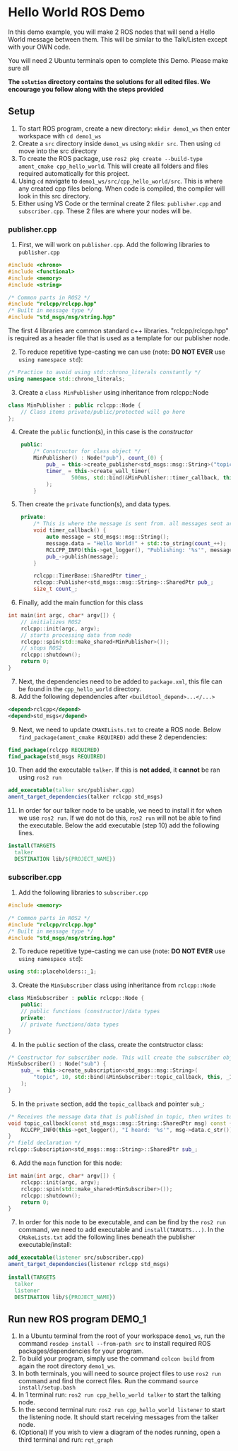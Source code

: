 # Hello World ROS Demo
In this demo example, you will make 2 ROS nodes that will send a Hello World message between them. This will be similar to the Talk/Listen except with your OWN code.

You will need 2 Ubuntu terminals open to complete this Demo. Please make sure all 

**The `solution` directory contains the solutions for all edited files. We encourage you follow along with the steps provided**

## Setup
1. To start ROS program, create a new directory: `mkdir demo1_ws` then enter workspace with `cd demo1_ws`
2. Create a `src` directory inside `demo1_ws` using `mkdir src`. Then using `cd` move into the src directory
3. To create the ROS package, use `ros2 pkg create --build-type ament_cmake cpp_hello_world`. This will create all folders and files required automatically for this project.
4. Using `cd` navigate to `demo1_ws/src/cpp_hello_world/src`. This is where any created cpp files belong. When code is compiled, the compiler will look in this src directory.
5. Either using VS Code or the terminal create 2 files: `publisher.cpp` and `subscriber.cpp`. These 2 files are where your nodes will be.

### publisher.cpp
1. First, we will work on `publisher.cpp`. Add the following libraries to `publisher.cpp`
```cpp
#include <chrono>
#include <functional>
#include <memory>
#include <string>

/* Common parts in ROS2 */
#include "rclcpp/rclcpp.hpp"
/* Built in message type */
#include "std_msgs/msg/string.hpp"
```
The first 4 libraries are common standard c++ libraries. "rclcpp/rclcpp.hpp" is required as a header file that is used as a template for our publisher node.

2. To reduce repetitive type-casting we can use (note: **DO NOT EVER** use `using namespace std`): 
```cpp
/* Practice to avoid using std::chrono_literals constantly */
using namespace std::chrono_literals;
```

3. Create a `class MinPublisher` using inheritance from rclcpp::Node
```cpp
class MinPublisher : public rclcpp::Node {
    // Class items private/public/protected will go here
};
```
4. Create the `public` function(s), in this case is the _constructor_
```cpp
    public:
        /* Constructor for class object */
        MinPublisher() : Node("pub"), count_(0) {
            pub_ = this->create_publisher<std_msgs::msg::String>("topic", 10);
            timer_ = this->create_wall_timer(
                    500ms, std::bind(&MinPublisher::timer_callback, this)
            );
        } 
```
5. Then create the `private` function(s), and data types.
```cpp
    private:
        /* This is where the message is sent from. all messages sent are also logged in console*/
        void timer_callback() {
            auto message = std_msgs::msg::String();
            message.data = "Hello World!" + std::to_string(count_++);
            RCLCPP_INFO(this->get_logger(), "Publishing: '%s'", message.data.c_str());
            pub_->publish(message);
        }

        rclcpp::TimerBase::SharedPtr timer_;
        rclcpp::Publisher<std_msgs::msg::String>::SharedPtr pub_;
        size_t count_;
```
6. Finally, add the main function for this class
```cpp
int main(int argc, char* argv[]) {
    // initializes ROS2
    rclcpp::init(argc, argv);
    // starts processing data from node
    rclcpp::spin(std::make_shared<MinPublisher>());
    // stops ROS2
    rclcpp::shutdown();
    return 0;
}
```
7. Next, the dependencies need to be added to `package.xml`, this file can be found in the `cpp_hello_world` directory.
8. Add the following dependencies after `<buildtool_depend>...</...>`
```xml
<depend>rclcpp</depend>
<depend>std_msgs</depend>
```
9. Next, we need to update `CMAKELists.txt` to create a ROS node. Below `find_package(ament_cmake REQUIRED)` add these 2 dependencies:
```cmake
find_package(rclcpp REQUIRED)
find_package(std_msgs REQUIRED)
```
10. Then add the executable `talker`. If this is **not added**, it **cannot** be ran using `ros2 run`
```cmake
add_executable(talker src/publisher.cpp)
ament_target_dependencies(talker rclcpp std_msgs)
```
11. In order for our talker node to be usable, we need to install it for when we use `ros2 run`. If we do not do this, `ros2 run` will not be able to find the executable. Below the add executable (step 10) add the following lines.
```cmake
install(TARGETS
  talker
  DESTINATION lib/${PROJECT_NAME})
```

### subscriber.cpp
1. Add the following libraries to `subscriber.cpp`
```cpp
#include <memory>

/* Common parts in ROS2 */
#include "rclcpp/rclcpp.hpp"
/* Built in message type */
#include "std_msgs/msg/string.hpp"
```
2. To reduce repetitive type-casting we can use (note: **DO NOT EVER** use `using namespace std`): 
```cpp
using std::placeholders::_1;
```
3. Create the `MinSubscriber` class using inheritance from `rclcpp::Node`
```cpp
class MinSubscriber : public rclcpp::Node {
    public:
    // public functions (constructor)/data types
    private:
    // private functions/data types
}
```
4. In the `public` section of the class, create the contstructor class:
```cpp
/* Constructor for subscriber node. This will create the subscriber object */
MinSubscriber() : Node("sub") {
    sub_ = this->create_subscription<std_msgs::msg::String>(
        "topic", 10, std::bind(&MinSubscriber::topic_callback, this, _1)
    );
}
```
5. In the `private` section, add the `topic_callback` and pointer `sub_`:
```cpp
/* Receives the message data that is published in topic, then writes to console */
void topic_callback(const std_msgs::msg::String::SharedPtr msg) const {
    RCLCPP_INFO(this->get_logger(), "I heard: '%s'", msg->data.c_str());
}
/* field declaration */
rclcpp::Subscription<std_msgs::msg::String>::SharedPtr sub_;
```
6. Add the `main` function for this node:
```cpp
int main(int argc, char* argv[]) {
    rclcpp::init(argc, argv);
    rclcpp::spin(std::make_shared<MinSubscriber>());
    rclcpp::shutdown();
    return 0;
}
```
7. In order for this node to be executable, and can be find by the `ros2 run` command, we need to add executable and `install(TARGETS...)`. In the `CMakeLists.txt` add the following lines beneath the publisher executable/install:
```cmake
add_executable(listener src/subscriber.cpp)
ament_target_dependencies(listener rclcpp std_msgs)
  
install(TARGETS
  talker
  listener
  DESTINATION lib/${PROJECT_NAME})
```

## Run new ROS program DEMO_1
1. In a Ubuntu terminal from the root of your workspace `demo1_ws`, run the command `rosdep install --from-path src` to install required ROS packages/dependencies for your program.
2. To build your program, simply use the command `colcon build` from again the root directory `demo1_ws`.
3. In both terminals, you will need to source project files to use `ros2 run` command and find the correct files. Run the command `source install/setup.bash`
4. In 1 terminal run: `ros2 run cpp_hello_world talker` to start the talking node.
5. In the second terminal run: `ros2 run cpp_hello_world listener` to start the listening node. It should start receiving messages from the talker node.
6. (Optional) If you wish to view a diagram of the nodes running, open a third terminal and run: `rqt_graph`